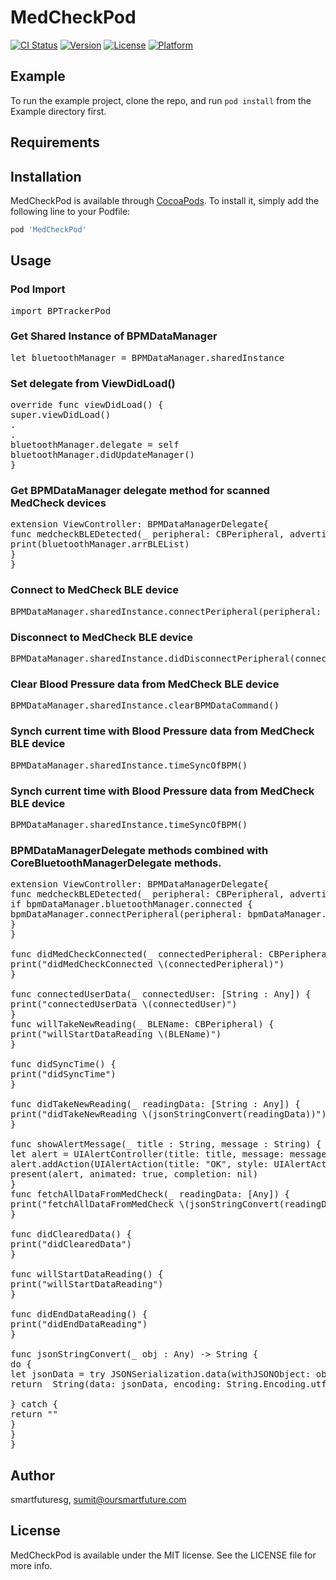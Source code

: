 # MedCheckPod

[![CI Status](http://img.shields.io/travis/smartfuturesg/MedCheckPod.svg?style=flat)](https://travis-ci.org/smartfuturesg/MedCheckPod)
[![Version](https://img.shields.io/cocoapods/v/MedCheckPod.svg?style=flat)](http://cocoapods.org/pods/MedCheckPod)
[![License](https://img.shields.io/cocoapods/l/MedCheckPod.svg?style=flat)](http://cocoapods.org/pods/MedCheckPod)
[![Platform](https://img.shields.io/cocoapods/p/MedCheckPod.svg?style=flat)](http://cocoapods.org/pods/MedCheckPod)

## Example

To run the example project, clone the repo, and run `pod install` from the Example directory first.

## Requirements

## Installation

MedCheckPod is available through [CocoaPods](http://cocoapods.org). To install
it, simply add the following line to your Podfile:

```ruby
pod 'MedCheckPod'
```
## Usage

### Pod Import
<pre>
import BPTrackerPod
</pre>

### Get Shared Instance of BPMDataManager

<pre>
let bluetoothManager = BPMDataManager.sharedInstance
</pre>

### Set delegate from ViewDidLoad()
<pre>
override func viewDidLoad() {
super.viewDidLoad()
.
.
bluetoothManager.delegate = self
bluetoothManager.didUpdateManager()
}
</pre>

### Get BPMDataManager delegate method for scanned MedCheck devices

<pre>
extension ViewController: BPMDataManagerDelegate{
func medcheckBLEDetected(_ peripheral: CBPeripheral, advertisementData: [String : Any], RSSI: NSNumber) {
print(bluetoothManager.arrBLEList)
}
}
</pre>

### Connect to MedCheck BLE device

<pre>
BPMDataManager.sharedInstance.connectPeripheral(peripheral: connectedPeripheral!)
</pre>

### Disconnect to MedCheck BLE device

<pre>
BPMDataManager.sharedInstance.didDisconnectPeripheral(connectedPeripheral!)
</pre>

### Clear Blood Pressure data from MedCheck BLE device

<pre>
BPMDataManager.sharedInstance.clearBPMDataCommand()
</pre>

### Synch current time with Blood Pressure data from MedCheck BLE device

<pre>
BPMDataManager.sharedInstance.timeSyncOfBPM()
</pre>

### Synch current time with Blood Pressure data from MedCheck BLE device

<pre>
BPMDataManager.sharedInstance.timeSyncOfBPM()
</pre>

### BPMDataManagerDelegate methods combined with CoreBluetoothManagerDelegate methods.

<pre>
extension ViewController: BPMDataManagerDelegate{
func medcheckBLEDetected(_ peripheral: CBPeripheral, advertisementData: [String : Any], RSSI: NSNumber) {
if bpmDataManager.bluetoothManager.connected {
bpmDataManager.connectPeripheral(peripheral: bpmDataManager.connectedPeripheral!)
}
}

func didMedCheckConnected(_ connectedPeripheral: CBPeripheral) {
print("didMedCheckConnected \(connectedPeripheral)")
}

func connectedUserData(_ connectedUser: [String : Any]) {
print("connectedUserData \(connectedUser)")
}
func willTakeNewReading(_ BLEName: CBPeripheral) {
print("willStartDataReading \(BLEName)")
}

func didSyncTime() {
print("didSyncTime")
}

func didTakeNewReading(_ readingData: [String : Any]) {
print("didTakeNewReading \(jsonStringConvert(readingData))")
}

func showAlertMessage(_ title : String, message : String) {
let alert = UIAlertController(title: title, message: message, preferredStyle: UIAlertControllerStyle.alert)
alert.addAction(UIAlertAction(title: "OK", style: UIAlertActionStyle.cancel, handler: nil))
present(alert, animated: true, completion: nil)
}
func fetchAllDataFromMedCheck(_ readingData: [Any]) {
print("fetchAllDataFromMedCheck \(jsonStringConvert(readingData))")
}

func didClearedData() {
print("didClearedData")
}

func willStartDataReading() {
print("willStartDataReading")
}

func didEndDataReading() {
print("didEndDataReading")
}

func jsonStringConvert(_ obj : Any) -> String {
do {
let jsonData = try JSONSerialization.data(withJSONObject: obj, options: JSONSerialization.WritingOptions.prettyPrinted)
return  String(data: jsonData, encoding: String.Encoding.utf8)! as String

} catch {
return ""
}
}
}
</pre>
## Author

smartfuturesg, sumit@oursmartfuture.com

## License

MedCheckPod is available under the MIT license. See the LICENSE file for more info.
